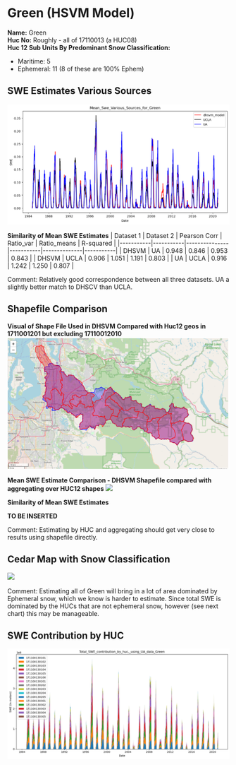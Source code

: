 # Green (HSVM Model) 


**Name:**             Green <br>
**Huc No:**           Roughly - all of 17110013 (a HUC08) <br>
**Huc 12 Sub Units By Predominant Snow Classification:**
- Maritime: 5
- Ephemeral: 11 (8 of these are 100% Ephem)

## SWE Estimates Various Sources 
![](../basic_maps/Mean_Swe_Various_Sources_for_Green.png)

**Similarity of Mean SWE Estimates**
| Dataset 1 | Dataset 2 | Pearson Corr | Ratio_var | Ratio_means | R-squared |
|-----------|-----------|---------------|-----------|--------------|-----------|
| DHSVM     | UA        | 0.948         | 0.846     | 0.953        | 0.843     |
| DHSVM     | UCLA      | 0.906         | 1.051     | 1.191        | 0.803     |
| UA        | UCLA      | 0.916         | 1.242     | 1.250        | 0.807     |


Comment: Relatively good correspondence between all three datasets.  UA a slightly better match to DHSCV than UCLA.  
  
## Shapefile Comparison 
**Visual of Shape File Used in DHSVM Compared with Huc12 geos in 1711001201 but excluding 17110012010**
![](../basic_maps/GreenShapes.png)

**Mean SWE Estimate Comparison - DHSVM Shapefile compared with aggregating over HUC12 shapes**
![](../basic_maps/Mean_SWE_UA_Different_Calculation_Methods_Green.png)

**Similarity of Mean SWE Estimates**

**TO BE INSERTED** 

Comment: Estimating by HUC and aggregating should get very close to results using shapefile directly.  

## Cedar Map with Snow Classification 

![](../basic_maps/Snow_classes_in_Green.png)

Comment:  Estimating all of Green will bring in a lot of area dominated by Ephemeral snow, which we know is harder to estimate.  Since total SWE is dominated by the HUCs that are not ephemeral snow, however (see next chart) this may be manageable. 

## SWE Contribution by HUC 
![](../basic_maps/Total_SWE_contribution_by_huc_using_UA_data_for_Green.png)
